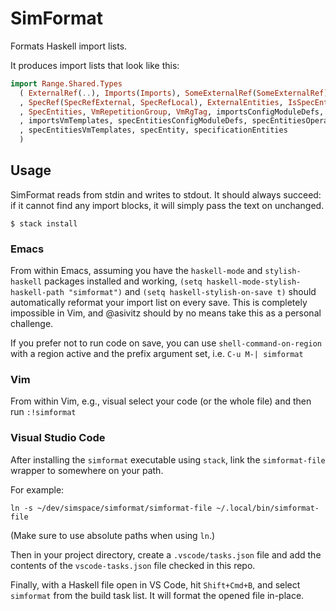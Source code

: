 # SimFormat

Formats Haskell import lists.

It produces import lists that look like this:

```haskell
import Range.Shared.Types
  ( ExternalRef(..), Imports(Imports), SomeExternalRef(SomeExternalRef), SpecEntity(..)
  , SpecRef(SpecRefExternal, SpecRefLocal), ExternalEntities, IsSpecEntity, ResolvedSpec
  , SpecEntities, VmRepetitionGroup, VmRgTag, importsConfigModuleDefs, importsOperatingSystems
  , importsVmTemplates, specEntitiesConfigModuleDefs, specEntitiesOperatingSystems
  , specEntitiesVmTemplates, specEntity, specificationEntities
  )
```

## Usage

SimFormat reads from stdin and writes to stdout. It should always
succeed: if it cannot find any import blocks, it will simply pass the
text on unchanged.

```
$ stack install
```

### Emacs

From within Emacs, assuming you have the `haskell-mode` and
`stylish-haskell` packages installed and working, `(setq
haskell-mode-stylish-haskell-path "simformat")` and `(setq
haskell-stylish-on-save t)` should automatically reformat your import
list on every save. This is completely impossible in Vim, and @asivitz
should by no means take this as a personal challenge.

If you prefer not to run code on save, you can use
`shell-command-on-region` with a region active and the prefix argument
set, i.e. `C-u M-| simformat`

### Vim

From within Vim, e.g., visual select your code (or the whole file) and
then run `:!simformat`

### Visual Studio Code

After installing the `simformat` executable using `stack`, link the `simformat-file` wrapper to somewhere on your path.

For example:

```
ln -s ~/dev/simspace/simformat/simformat-file ~/.local/bin/simformat-file
```

(Make sure to use absolute paths when using `ln`.)

Then in your project directory, create a `.vscode/tasks.json` file and add the contents of the `vscode-tasks.json` file checked in this repo.

Finally, with a Haskell file open in VS Code, hit `Shift+Cmd+B`, and select `simformat` from the build task list. It will format the opened file in-place.
